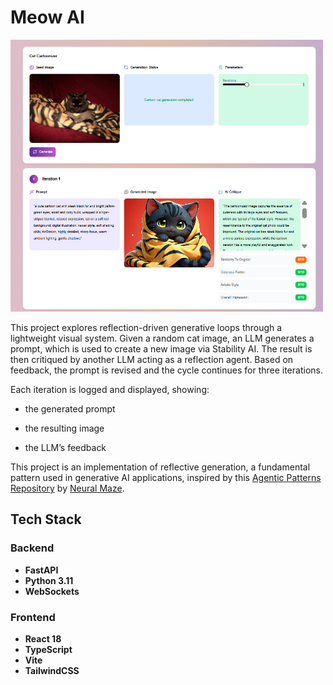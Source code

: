 # Meow AI

<img src="./cat cartoonizer.png" style="width: 500px; height:auto">

This project explores reflection-driven generative loops through a lightweight visual system. Given a random cat image, an LLM generates a prompt, which is used to create a new image via Stability AI. The result is then critiqued by another LLM acting as a reflection agent. Based on feedback, the prompt is revised and the cycle continues for three iterations.

Each iteration is logged and displayed, showing:

- the generated prompt

- the resulting image

- the LLM’s feedback

This project is an implementation of reflective generation, a fundamental pattern used in generative AI applications, inspired by this [Agentic Patterns Repository](https://github.com/neural-maze/agentic-patterns-course) by [Neural Maze](https://github.com/neural-maze).

## Tech Stack

### Backend

- **FastAPI**
- **Python 3.11**
- **WebSockets**

### Frontend

- **React 18**
- **TypeScript**
- **Vite**
- **TailwindCSS**
